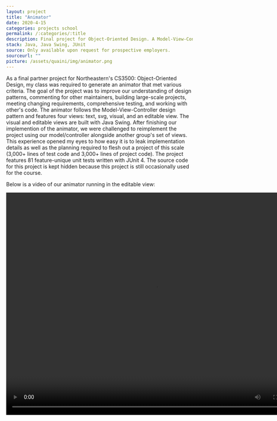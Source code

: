 ```yaml
---
layout: project
title: "Animator"
date: 2020-4-15
categories: projects school
permalink: /:categories/:title
description: Final project for Object-Oriented Design. A Model-View-Controller architecture designed to display animations.
stack: Java, Java Swing, JUnit
source: Only available upon request for prospective employers.
sourceurl: ""
picture: /assets/quaini/img/animator.png
---
```

As a final partner project for Northeastern's CS3500: Object-Oriented Design, my class was required to generate an animator that met various criteria. The goal of the project was to improve our understanding of design patterns, commenting for other maintainers, building large-scale projects, meeting changing requirements, comprehensive testing, and working with other's code. The animator follows the Model-View-Controller design pattern and features four views: text, svg, visual, and an editable view. The visual and editable views are built with Java Swing. After finishing our implemention of the animator, we were challenged to reimplement the project using our model/controller alongside another group's set of views. This experience opened my eyes to how easy it is to leak implementation details as well as the planning required to flesh out a project of this scale (3,000+ lines of test code and 3,000+ lines of project code). The project features 81 feature-unique unit tests written with JUnit 4. The source code for this project is kept hidden because this project is still occasionally used for the course.

Below is a video of our animator running in the editable view:

<video controls="controls" width="800" height="600" name="Animator in Action" src="/assets/quaini/img/big-bang-crunch.mov"></video>
